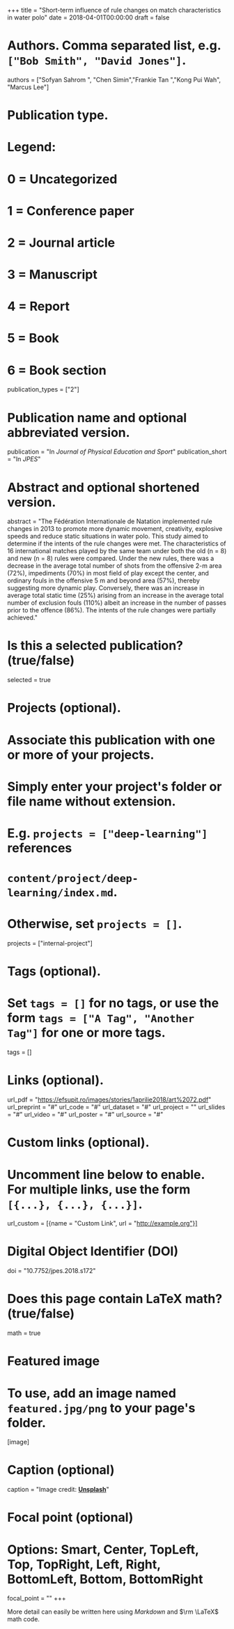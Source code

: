 +++
title = "Short-term influence of rule changes on match characteristics in water polo"
date = 2018-04-01T00:00:00
draft = false

# Authors. Comma separated list, e.g. `["Bob Smith", "David Jones"]`.
authors = ["Sofyan Sahrom ", "Chen Simin","Frankie Tan ","Kong Pui Wah", "Marcus Lee"]


# Publication type.
# Legend:
# 0 = Uncategorized
# 1 = Conference paper
# 2 = Journal article
# 3 = Manuscript
# 4 = Report
# 5 = Book
# 6 = Book section
publication_types = ["2"]

# Publication name and optional abbreviated version.
publication = "In *Journal of Physical Education and Sport*"
publication_short = "In *JPES*"

# Abstract and optional shortened version.
abstract = "The Fédération Internationale de Natation implemented rule changes in 2013 to promote more dynamic movement, creativity, explosive speeds and reduce static situations in water polo. This study aimed to determine if the intents of the rule changes were met. The characteristics of 16 international matches played by the same team under both the old (n = 8) and new (n = 8) rules were compared. Under the new rules, there was a decrease in the average total number of shots from the offensive 2-m area (72%), impediments (70%) in most field of play except the center, and ordinary fouls in the offensive 5 m and beyond area (57%), thereby suggesting more dynamic play. Conversely, there was an increase in average total static time (25%) arising from an increase in the average total number of exclusion fouls (110%) albeit an increase in the number of passes prior to the offence (86%). The intents of the rule changes were partially achieved."

# Is this a selected publication? (true/false)
selected = true

# Projects (optional).
#   Associate this publication with one or more of your projects.
#   Simply enter your project's folder or file name without extension.
#   E.g. `projects = ["deep-learning"]` references 
#   `content/project/deep-learning/index.md`.
#   Otherwise, set `projects = []`.
projects = ["internal-project"]

# Tags (optional).
#   Set `tags = []` for no tags, or use the form `tags = ["A Tag", "Another Tag"]` for one or more tags.
tags = []

# Links (optional).
url_pdf = "https://efsupit.ro/images/stories/1aprilie2018/art%2072.pdf"
url_preprint = "#"
url_code = "#"
url_dataset = "#"
url_project = ""
url_slides = "#"
url_video = "#"
url_poster = "#"
url_source = "#"

# Custom links (optional).
#   Uncomment line below to enable. For multiple links, use the form `[{...}, {...}, {...}]`.
url_custom = [{name = "Custom Link", url = "http://example.org"}]

# Digital Object Identifier (DOI)
doi = "10.7752/jpes.2018.s172"

# Does this page contain LaTeX math? (true/false)
math = true

# Featured image
# To use, add an image named `featured.jpg/png` to your page's folder. 
[image]
  # Caption (optional)
  caption = "Image credit: [**Unsplash**](https://unsplash.com/photos/pLCdAaMFLTE)"

  # Focal point (optional)
  # Options: Smart, Center, TopLeft, Top, TopRight, Left, Right, BottomLeft, Bottom, BottomRight
  focal_point = ""
+++

More detail can easily be written here using *Markdown* and $\rm \LaTeX$ math code.
